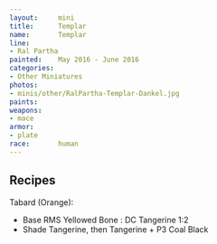 ```yaml
---
layout:     mini
title:      Templar
name:       Templar
line:       
- Ral Partha
painted:    May 2016 - June 2016
categories:
- Other Miniatures
photos:
- minis/other/RalPartha-Templar-Dankel.jpg
paints:
weapons: 
- mace
armor:
- plate
race:       human
---
```


## Recipes

Tabard (Orange):

- Base RMS Yellowed Bone : DC Tangerine  1:2
- Shade Tangerine, then Tangerine + P3 Coal Black